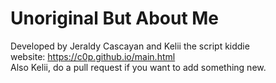 # Unoriginal But About Me
Developed by Jeraldy Cascayan and Kelii the script kiddie<br>
website: https://c0p.github.io/main.html<br>
Also Kelii, do a pull request if you want to add something new.
